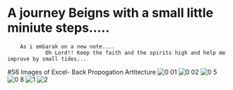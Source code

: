# A journey Beigns with a small little miniute steps..... 
        As i embarak on a new note.... 
                Oh Lord!! Keep the faith and the spirits high and help me improve by small tides...
#S6 Images of Excel- Back Propogation Artitecture 
        ![0 01](https://github.com/padmanabh275/ERA1/assets/44230428/39fa5a3d-b1d4-4dbd-ac69-d19ac823402e)
![0 02](https://github.com/padmanabh275/ERA1/assets/44230428/b23b617e-1a20-4256-a4f9-b806a927d154)
![0 5](https://github.com/padmanabh275/ERA1/assets/44230428/8fcfb9f9-947a-4de7-abe4-e8a15e81569e)
![0 8](https://github.com/padmanabh275/ERA1/assets/44230428/23490af4-4352-401d-a0f1-4442edb80a41)
![1](https://github.com/padmanabh275/ERA1/assets/44230428/21f0cea3-6147-4d02-a21c-96b2f35eb853)
![2](https://github.com/padmanabh275/ERA1/assets/44230428/2c93242a-9753-4e52-a9a3-114e58f825ca)

